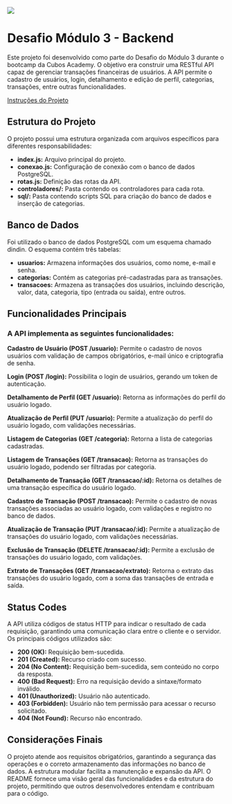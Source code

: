 ![](https://i.imgur.com/xG74tOh.png)

# Desafio Módulo 3 - Backend

Este projeto foi desenvolvido como parte do Desafio do Módulo 3 durante o bootcamp da Cubos Academy. O objetivo era construir uma RESTful API capaz de gerenciar transações financeiras de usuários. A API permite o cadastro de usuários, login, detalhamento e edição de perfil, categorias, transações, entre outras funcionalidades.

[Instruções do Projeto](./src/README.md)

## Estrutura do Projeto

O projeto possui uma estrutura organizada com arquivos específicos para diferentes responsabilidades:

- **index.js:** Arquivo principal do projeto.
- **conexao.js:** Configuração de conexão com o banco de dados PostgreSQL.
- **rotas.js:** Definição das rotas da API.
- **controladores/:** Pasta contendo os controladores para cada rota.
- **sql/:** Pasta contendo scripts SQL para criação do banco de dados e inserção de categorias.

## Banco de Dados

Foi utilizado o banco de dados PostgreSQL com um esquema chamado dindin. O esquema contém três tabelas:

- **usuarios:** Armazena informações dos usuários, como nome, e-mail e senha.
- **categorias:** Contém as categorias pré-cadastradas para as transações.
- **transacoes:** Armazena as transações dos usuários, incluindo descrição, valor, data, categoria, tipo (entrada ou saída), entre outros.

## Funcionalidades Principais

### A API implementa as seguintes funcionalidades:

**Cadastro de Usuário (POST /usuario):**
Permite o cadastro de novos usuários com validação de campos obrigatórios, e-mail único e criptografia de senha.

**Login (POST /login):** Possibilita o login de usuários, gerando um token de autenticação.

**Detalhamento de Perfil (GET /usuario):** Retorna as informações do perfil do usuário logado.

**Atualização de Perfil (PUT /usuario):** Permite a atualização do perfil do usuário logado, com validações necessárias.

**Listagem de Categorias (GET /categoria):** Retorna a lista de categorias cadastradas.

**Listagem de Transações (GET /transacao):** Retorna as transações do usuário logado, podendo ser filtradas por categoria.

**Detalhamento de Transação (GET /transacao/:id):** Retorna os detalhes de uma transação específica do usuário logado.

**Cadastro de Transação (POST /transacao):** Permite o cadastro de novas transações associadas ao usuário logado, com validações e registro no banco de dados.

**Atualização de Transação (PUT /transacao/:id):** Permite a atualização de transações do usuário logado, com validações necessárias.

**Exclusão de Transação (DELETE /transacao/:id):** Permite a exclusão de transações do usuário logado, com validações.

**Extrato de Transações (GET /transacao/extrato):** Retorna o extrato das transações do usuário logado, com a soma das transações de entrada e saída.

## Status Codes

A API utiliza códigos de status HTTP para indicar o resultado de cada requisição, garantindo uma comunicação clara entre o cliente e o servidor. Os principais códigos utilizados são:

- **200 (OK):** Requisição bem-sucedida.
- **201 (Created):** Recurso criado com sucesso.
- **204 (No Content):** Requisição bem-sucedida, sem conteúdo no corpo da resposta.
- **400 (Bad Request):** Erro na requisição devido a sintaxe/formato inválido.
- **401 (Unauthorized):** Usuário não autenticado.
- **403 (Forbidden):** Usuário não tem permissão para acessar o recurso solicitado.
- **404 (Not Found):** Recurso não encontrado.

## Considerações Finais

O projeto atende aos requisitos obrigatórios, garantindo a segurança das operações e o correto armazenamento das informações no banco de dados. A estrutura modular facilita a manutenção e expansão da API. O README fornece uma visão geral das funcionalidades e da estrutura do projeto, permitindo que outros desenvolvedores entendam e contribuam para o código.
